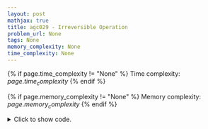 ```yaml
---
layout: post
mathjax: true
title: agc029 - Irreversible Operation
problem_url: None
tags: None
memory_complexity: None
time_complexity: None
---
```




{% if page.time_complexity != "None" %}
Time complexity: ${{ page.time_complexity }}$
{% endif %}

{% if page.memory_complexity != "None" %}
Memory complexity: ${{ page.memory_complexity }}$
{% endif %}

<details>
<summary>
<p style="display:inline">Click to show code.</p>
</summary>
```cpp
{% raw %}
using namespace std;
using ll = long long;
int main(void)
{
    string s;
    int wcnt = 0;
    ll ans = 0;
    cin >> s;
    for (int i = (int)s.size() - 1; i >= 0; --i)
    {
        if (s[i] == 'W')
            ++wcnt;
        else
            ans += wcnt;
    }
    cout << ans << endl;
    return 0;
}

{% endraw %}
```
</details>

